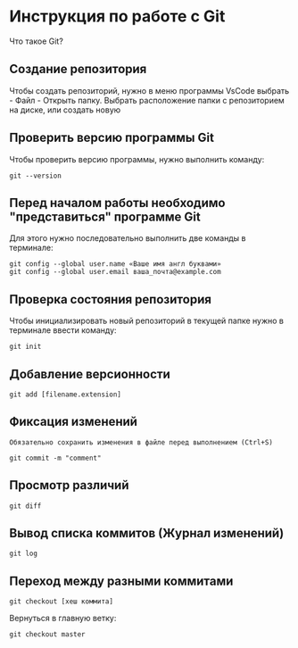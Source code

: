# Инструкция по работе с Git

Что такое Git?

## Создание репозитория

Чтобы создать репозиторий, нужно в меню программы VsCode выбрать - Файл - Открыть папку. Выбрать расположение папки с репозиторием на диске, или создать новую

## Проверить версию программы Git

Чтобы проверить версию программы, нужно выполнить команду:

    git --version
 
## Перед началом работы необходимо "представиться" программе Git

Для этого нужно последовательно выполнить две команды в терминале:

    git config --global user.name «Ваше имя англ буквами»
    git config --global user.email ваша_почта@example.com

## Проверка состояния репозитория

Чтобы инициализировать новый репозиторий в текущей папке нужно в терминале ввести команду:

    git init

## Добавление версионности

    git add [filename.extension]

## Фиксация изменений
    Обязательно сохранить изменения в файле перед выполнением (Ctrl+S) 

    git commit -m "comment"

## Просмотр различий

    git diff

## Вывод списка коммитов (Журнал изменений)

    git log

## Переход между разными коммитами

    git checkout [хеш коммита]

Вернуться в главную ветку:

    git checkout master


